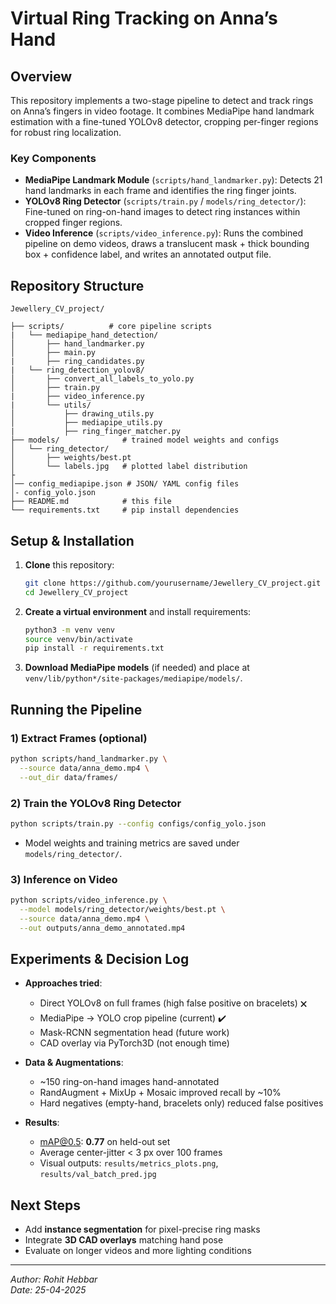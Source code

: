 # Virtual Ring Tracking on Anna’s Hand

## Overview
This repository implements a two-stage pipeline to detect and track rings on Anna’s fingers in video footage. It combines MediaPipe hand landmark estimation with a fine-tuned YOLOv8 detector, cropping per-finger regions for robust ring localization.

### Key Components
- **MediaPipe Landmark Module** (`scripts/hand_landmarker.py`): Detects 21 hand landmarks in each frame and identifies the ring finger joints.
- **YOLOv8 Ring Detector** (`scripts/train.py` / `models/ring_detector/`): Fine-tuned on ring-on-hand images to detect ring instances within cropped finger regions.
- **Video Inference** (`scripts/video_inference.py`): Runs the combined pipeline on demo videos, draws a translucent mask + thick bounding box + confidence label, and writes an annotated output file.

## Repository Structure
```
Jewellery_CV_project/

├── scripts/          # core pipeline scripts
|   └── mediapipe_hand_detection/
│       ├── hand_landmarker.py
│       ├── main.py
|       ├── ring_candidates.py
|   └── ring_detection_yolov8/
│       ├── convert_all_labels_to_yolo.py
│       ├── train.py
|       ├── video_inference.py
|       └── utils/
│           ├── drawing_utils.py
│           ├── mediapipe_utils.py
|           ├── ring_finger_matcher.py
├── models/              # trained model weights and configs
│   └── ring_detector/
│       ├── weights/best.pt
│       └── labels.jpg   # plotted label distribution
├         
│── config_mediapipe.json # JSON/ YAML config files
│- config_yolo.json
├── README.md            # this file
└── requirements.txt     # pip install dependencies
```

## Setup & Installation
1. **Clone** this repository:
   ```bash
   git clone https://github.com/yourusername/Jewellery_CV_project.git
   cd Jewellery_CV_project
   ```
2. **Create a virtual environment** and install requirements:
   ```bash
   python3 -m venv venv
   source venv/bin/activate
   pip install -r requirements.txt
   ```
3. **Download MediaPipe models** (if needed) and place at `venv/lib/python*/site-packages/mediapipe/models/`.

## Running the Pipeline

### 1) Extract Frames (optional)
```bash
python scripts/hand_landmarker.py \
  --source data/anna_demo.mp4 \
  --out_dir data/frames/
```

### 2) Train the YOLOv8 Ring Detector
```bash
python scripts/train.py --config configs/config_yolo.json
```
- Model weights and training metrics are saved under `models/ring_detector/`.

### 3) Inference on Video
```bash
python scripts/video_inference.py \
  --model models/ring_detector/weights/best.pt \
  --source data/anna_demo.mp4 \
  --out outputs/anna_demo_annotated.mp4
```

## Experiments & Decision Log
- **Approaches tried**:
  - Direct YOLOv8 on full frames (high false positive on bracelets) 🗙
  - MediaPipe → YOLO crop pipeline (current) ✔️
  - Mask-RCNN segmentation head (future work)
  - CAD overlay via PyTorch3D (not enough time)

- **Data & Augmentations**:
  - ~150 ring-on-hand images hand-annotated
  - RandAugment + MixUp + Mosaic improved recall by ~10%
  - Hard negatives (empty-hand, bracelets only) reduced false positives

- **Results**:
  - mAP@0.5: **0.77** on held-out set
  - Average center-jitter < 3 px over 100 frames
  - Visual outputs: `results/metrics_plots.png`, `results/val_batch_pred.jpg`

## Next Steps
- Add **instance segmentation** for pixel-precise ring masks
- Integrate **3D CAD overlays** matching hand pose
- Evaluate on longer videos and more lighting conditions

---
*Author: Rohit Hebbar*  
*Date: 25-04-2025*

